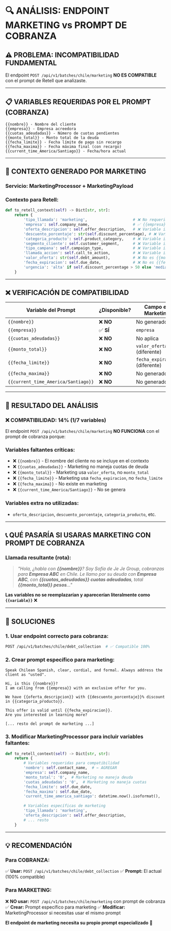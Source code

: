# 🔍 ANÁLISIS: ENDPOINT MARKETING vs PROMPT DE COBRANZA

## ⚠️ PROBLEMA: INCOMPATIBILIDAD FUNDAMENTAL

El endpoint `POST /api/v1/batches/chile/marketing` **NO ES COMPATIBLE** con el prompt de Retell que analizaste.

---

## 📋 VARIABLES REQUERIDAS POR EL PROMPT (COBRANZA)

```
{{nombre}} - Nombre del cliente
{{empresa}} - Empresa acreedora
{{cuotas_adeudadas}} - Número de cuotas pendientes
{{monto_total}} - Monto total de la deuda
{{fecha_limite}} - Fecha límite de pago sin recargo
{{fecha_maxima}} - Fecha máxima final (con recargo)
{{current_time_America/Santiago}} - Fecha/hora actual
```

---

## 🎯 CONTEXTO GENERADO POR MARKETING

### **Servicio:** MarketingProcessor + MarketingPayload
### **Contexto para Retell:**

```python
def to_retell_context(self) -> Dict[str, str]:
    return {
        'tipo_llamada': 'marketing',                    # ❌ No requerido
        'empresa': self.company_name,                   # ✅ {{empresa}}
        'oferta_descripcion': self.offer_description,   # ❌ Variable inexistente
        'descuento_porcentaje': str(self.discount_percentage), # ❌ Variable inexistente
        'categoria_producto': self.product_category,    # ❌ Variable inexistente
        'segmento_cliente': self.customer_segment,      # ❌ Variable inexistente
        'tipo_campana': self.campaign_type,             # ❌ Variable inexistente
        'llamada_accion': self.call_to_action,          # ❌ Variable inexistente
        'valor_oferta': str(self.debt_amount),          # ❌ No es {{monto_total}}
        'fecha_expiracion': self.due_date,              # ❌ No es {{fecha_limite}}
        'urgencia': 'alta' if self.discount_percentage > 50 else 'media' # ❌ Variable inexistente
    }
```

---

## ❌ VERIFICACIÓN DE COMPATIBILIDAD

| **Variable del Prompt** | **¿Disponible?** | **Campo en Marketing** | **Estado** |
|-------------------------|------------------|----------------------|-----------|
| `{{nombre}}` | ❌ **NO** | No generado | **FALTA** |
| `{{empresa}}` | ✅ **SÍ** | `empresa` | ✅ OK |
| `{{cuotas_adeudadas}}` | ❌ **NO** | No aplica | **FALTA** |
| `{{monto_total}}` | ❌ **NO** | `valor_oferta` (diferente) | **FALTA** |
| `{{fecha_limite}}` | ❌ **NO** | `fecha_expiracion` (diferente) | **FALTA** |
| `{{fecha_maxima}}` | ❌ **NO** | No generado | **FALTA** |
| `{{current_time_America/Santiago}}` | ❌ **NO** | No generado | **FALTA** |

---

## 🚨 RESULTADO DEL ANÁLISIS

### **❌ COMPATIBILIDAD: 14% (1/7 variables)**

El endpoint `POST /api/v1/batches/chile/marketing` **NO FUNCIONA** con el prompt de cobranza porque:

### **Variables faltantes críticas:**
- ❌ `{{nombre}}` - El nombre del cliente no se incluye en el contexto
- ❌ `{{cuotas_adeudadas}}` - Marketing no maneja cuotas de deuda
- ❌ `{{monto_total}}` - Marketing usa `valor_oferta`, no `monto_total`
- ❌ `{{fecha_limite}}` - Marketing usa `fecha_expiracion`, no `fecha_limite`
- ❌ `{{fecha_maxima}}` - No existe en marketing
- ❌ `{{current_time_America/Santiago}}` - No se genera

### **Variables extra no utilizadas:**
- `oferta_descripcion`, `descuento_porcentaje`, `categoria_producto`, etc.

---

## 📞 QUÉ PASARÍA SI USARAS MARKETING CON PROMPT DE COBRANZA

### **Llamada resultante (rota):**
> *"Hola, ¿habla con **{{nombre}}**? Soy Sofía de Je Je Group, cobranzas para **Empresa ABC** en Chile. Le llamo por su deuda con **Empresa ABC**, con **{{cuotas_adeudadas}} cuotas adeudadas**, total **{{monto_total}} pesos**..."*

**Las variables no se reemplazarían y aparecerían literalmente como `{{variable}}`** ❌

---

## 🎯 SOLUCIONES

### **1. Usar endpoint correcto para cobranza:**
```bash
POST /api/v1/batches/chile/debt_collection  # ✅ Compatible 100%
```

### **2. Crear prompt específico para marketing:**
```
Speak Chilean Spanish, clear, cordial, and formal. Always address the client as "usted".

Hi, is this {{nombre}}?
I am calling from {{empresa}} with an exclusive offer for you.

We have {{oferta_descripcion}} with {{descuento_porcentaje}}% discount in {{categoria_producto}}.

This offer is valid until {{fecha_expiracion}}.
Are you interested in learning more?

[... resto del prompt de marketing ...]
```

### **3. Modificar MarketingProcessor para incluir variables faltantes:**
```python
def to_retell_context(self) -> Dict[str, str]:
    return {
        # Variables requeridas para compatibilidad
        'nombre': self.contact_name,  # ← AGREGAR
        'empresa': self.company_name,
        'monto_total': '0',  # Marketing no maneja deuda
        'cuotas_adeudadas': '0',  # Marketing no maneja cuotas
        'fecha_limite': self.due_date,
        'fecha_maxima': self.due_date,
        'current_time_america_santiago': datetime.now().isoformat(),
        
        # Variables específicas de marketing
        'tipo_llamada': 'marketing',
        'oferta_descripcion': self.offer_description,
        # ... resto
    }
```

---

## 💡 RECOMENDACIÓN

### **Para COBRANZA:** 
✅ **Usar:** `POST /api/v1/batches/chile/debt_collection`
✅ **Prompt:** El actual (100% compatible)

### **Para MARKETING:**
❌ **NO usar:** `POST /api/v1/batches/chile/marketing` con prompt de cobranza
✅ **Crear:** Prompt específico para marketing
✅ **Modificar:** MarketingProcessor si necesitas usar el mismo prompt

**El endpoint de marketing necesita su propio prompt especializado** 🎯